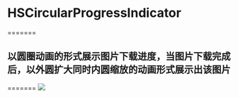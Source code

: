 # HSCircularProgressIndicator
=======
## 以圆圈动画的形式展示图片下载进度，当图片下载完成后，以外圆扩大同时内圆缩放的动画形式展示出该图片
=======
![](https://github.com/huashanbayern/HSCircularProgressIndicator/blob/master/app.gif)


